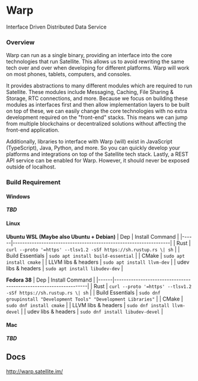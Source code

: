 # Warp

Interface Driven Distributed Data Service

### Overview

Warp can run as a single binary, providing an interface into the core technologies that run
Satellite. This allows us to avoid rewriting the same tech over and over when developing for
different platforms. Warp will work on most phones, tablets, computers, and consoles.

It provides abstractions to many different modules which are required to run Satellite. These
modules include Messaging, Caching, File Sharing & Storage, RTC connections, and more. Because we
focus on building these modules as interfaces first and then allow implementation layers to be built
on top of these, we can easily change the core technologies with no extra development required on
the "front-end" stacks. This means we can jump from multiple blockchains or decentralized solutions
without affecting the front-end application.

Additionally, libraries to interface with Warp (will) exist in JavaScript (TypeScript), Java,
Python, and more. So you can quickly develop your platforms and integrations on top of the Satellite
tech stack. Lastly, a REST API service can be enabled for Warp. However, it should never be exposed
outside of localhost.

### Build Requirement

#### Windows

***TBD***

#### Linux

**Ubuntu WSL (Maybe also Ubuntu + Debian)**
| Dep  | Install Command                                                  |
|------|------------------------------------------------------------------|
| Rust | `curl --proto '=https' --tlsv1.2 -sSf https://sh.rustup.rs \| sh` |
| Build Essentials | `sudo apt install build-essential` |
| CMake | `sudo apt install cmake` |
| LLVM libs & headers | `sudo apt install llvm-dev` |
| udev libs & headers | `sudo apt install libudev-dev` |

**Fedora 38**
| Dep  | Install Command                                                  |
|------|------------------------------------------------------------------|
| Rust | `curl --proto '=https' --tlsv1.2 -sSf https://sh.rustup.rs \| sh` |
| Build Essentials | `sudo dnf groupinstall "Development Tools" "Development Libraries"` |
| CMake | `sudo dnf install cmake` |
| LLVM libs & headers | `sudo dnf install llvm-devel` |
| udev libs & headers | `sudo dnf install libudev-devel` |

#### Mac

***TBD***

## Docs

http://warp.satellite.im/
